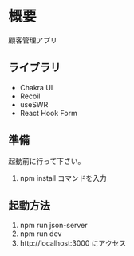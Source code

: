 # 概要

顧客管理アプリ

## ライブラリ

- Chakra UI
- Recoil
- useSWR
- React Hook Form

## 準備

起動前に行って下さい。

1. npm install コマンドを入力

## 起動方法

1. npm run json-server
2. npm run dev
3. http://localhost:3000 にアクセス
